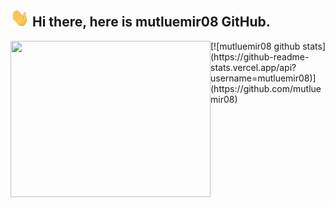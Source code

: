 <h2><img src="https://raw.githubusercontent.com/ABSphreak/ABSphreak/master/gifs/Hi.gif" width="30px"> Hi there, here is mutluemir08 GitHub.</h2>
<img align='left' src='https://usercontent.one/wp/www.kircicekleri.com/wp-content/grand-media/image/aslan.gif' width='320' height='250'>
[![mutluemir08 github stats](https://github-readme-stats.vercel.app/api?username=mutluemir08)](https://github.com/mutluemir08)


